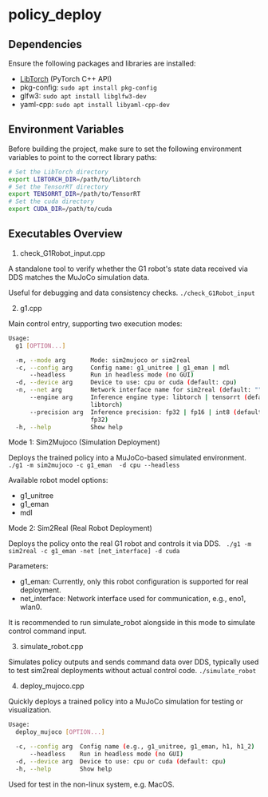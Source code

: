 # policy_deploy

## Dependencies
Ensure the following packages and libraries are installed:
- [LibTorch](https://pytorch.org/get-started/locally/) (PyTorch C++ API)
- pkg-config: `sudo apt install pkg-config`
- glfw3: `sudo apt install libglfw3-dev`
- yaml-cpp: `sudo apt install libyaml-cpp-dev`

## Environment Variables
Before building the project, make sure to set the following environment variables to point to the correct library paths:
```sh
# Set the LibTorch directory
export LIBTORCH_DIR=/path/to/libtorch
# Set the TensorRT directory
export TENSORRT_DIR=/path/to/TensorRT
# Set the cuda directory
export CUDA_DIR=/path/to/cuda
```

## Executables Overview
1. check_G1Robot_input.cpp

A standalone tool to verify whether the G1 robot's state data received via DDS matches the MuJoCo simulation data.

Useful for debugging and data consistency checks.
`./check_G1Robot_input`

2. g1.cpp

Main control entry, supporting two execution modes:
```sh
Usage:
  g1 [OPTION...]

  -m, --mode arg       Mode: sim2mujoco or sim2real
  -c, --config arg     Config name: g1_unitree | g1_eman | mdl
      --headless       Run in headless mode (no GUI)
  -d, --device arg     Device to use: cpu or cuda (default: cpu)
  -n, --net arg        Network interface name for sim2real (default: "")
      --engine arg     Inference engine type: libtorch | tensorrt (default: 
                       libtorch)
      --precision arg  Inference precision: fp32 | fp16 | int8 (default: 
                       fp32)
  -h, --help           Show help
```

Mode 1: Sim2Mujoco (Simulation Deployment)

Deploys the trained policy into a MuJoCo-based simulated environment.
`./g1 -m sim2mujoco -c g1_eman  -d cpu --headless `

Available robot model options:
- g1_unitree
- g1_eman
- mdl

Mode 2: Sim2Real (Real Robot Deployment)

Deploys the policy onto the real G1 robot and controls it via DDS.
` ./g1 -m sim2real -c g1_eman -net [net_interface] -d cuda`

Parameters:
- g1_eman: Currently, only this robot configuration is supported for real deployment.
- net_interface: Network interface used for communication, e.g., eno1, wlan0.

It is recommended to run simulate_robot alongside in this mode to simulate control command input.

3. simulate_robot.cpp

Simulates policy outputs and sends command data over DDS, typically used to test sim2real deployments without actual control code.
`./simulate_robot`

4. deploy_mujoco.cpp

Quickly deploys a trained policy into a MuJoCo simulation for testing or visualization.
```sh
Usage:
  deploy_mujoco [OPTION...]

  -c, --config arg  Config name (e.g., g1_unitree, g1_eman, h1, h1_2)
      --headless    Run in headless mode (no GUI)
  -d, --device arg  Device to use: cpu or cuda (default: cpu)
  -h, --help        Show help
```

Used for test in the non-linux system, e.g. MacOS.


